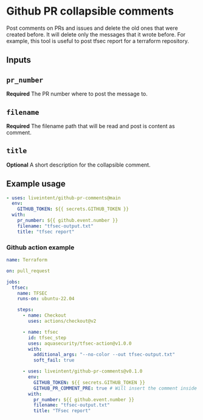 # Github PR collapsible comments

Post comments on PRs and issues and delete the old ones that were created before. It will delete only the messages that it wrote before.
For example, this tool is useful to post tfsec report for a terraform repository.

## Inputs

## `pr_number`
**Required** The PR number where to post the message to.

## `filename`
**Required** The filename path that will be read and post is content as comment.

## `title`
**Optional** A short description for the collapsible comment.

## Example usage

```yaml
- uses: liveintent/github-pr-comments@main
  env:
    GITHUB_TOKEN: ${{ secrets.GITHUB_TOKEN }}
  with:
    pr_number: ${{ github.event.number }}
    filename: "tfsec-output.txt"
    title: "tfsec report"
```

### Github action example

```yaml
name: Terraform

on: pull_request

jobs:
  tfsec:
    name: TFSEC
    runs-on: ubuntu-22.04

    steps:
      - name: Checkout
        uses: actions/checkout@v2

      - name: tfsec
        id: tfsec_step
        uses: aquasecurity/tfsec-action@v1.0.0
        with:
          additional_args: "--no-color --out tfsec-output.txt"
          soft_fail: true

      - uses: liveintent/github-pr-comments@v0.1.0
        env:
          GITHUB_TOKEN: ${{ secrets.GITHUB_TOKEN }}
          GITHUB_PR_COMMENT_PRE: true # Will insert the comment inside <pre> tags
        with:
          pr_number: ${{ github.event.number }}
          filename: "tfsec-output.txt"
          title: "TFsec report"
```
